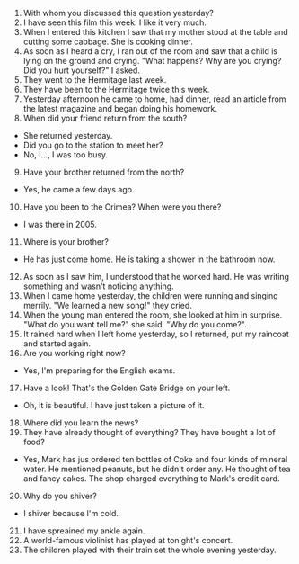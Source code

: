 1. With whom you discussed this question yesterday?
2. I have seen this film this week. I like it very much.
3. When I entered this kitchen I saw that my mother stood at the table and cutting some cabbage. She is cooking dinner.
4. As soon as I heard a cry, I ran out of the room and saw that a child is lying on the ground and crying. 
"What happens? Why are you crying? Did you hurt yourself?" I asked.
5. They went to the Hermitage last week.
6. They have been to the Hermitage twice this week.
7. Yesterday afternoon he came to home, had dinner, read an article from the latest magazine and began doing his homework.
8. When did your friend return from the south?
 - She returned yesterday.
 - Did you go to the station to meet her?
 - No, I..., I was too busy.
9. Have your brother returned from the north?
 - Yes, he came a few days ago.
10. Have you been to the Crimea? When were you there?
 - I was there in 2005.
11. Where is your brother?
 - He has just come home. He is taking a shower in the bathroom now.
12. As soon as I saw him, I understood that he worked hard. He was writing something and wasn't noticing anything.
13. When I came home yesterday, the children were running and singing merrily. "We learned a new song!" they cried.
14. When the young man entered the room, she looked at him in surprise.
"What do you want tell me?" she said. "Why do you come?".
15. It rained hard when I left home yesterday, so I returned, put my raincoat and started again.
16. Are you working right now?
 - Yes, I'm preparing for the English exams.
17. Have a look! That's the Golden Gate Bridge on your left.
 - Oh, it is beautiful. I have just taken a picture of it.
18. Where did you learn the news?
19. They have already thought of everything? They have bought a lot of food?
 - Yes, Mark has jus ordered ten bottles of Coke and four kinds of mineral water.
 He mentioned peanuts, but he didn't order any. He thought of tea and fancy cakes. The shop charged everything to Mark's credit card.
20. Why do you shiver?
 - I shiver because I'm cold.
21. I have spreained my ankle again.
22. A world-famous violinist has played at tonight's concert.
23. The children played with their train set the whole evening yesterday.